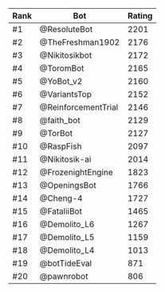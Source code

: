Rank|Bot|Rating
---|---|---
#1|@ResoluteBot|2201
#2|@TheFreshman1902|2176
#3|@Nikitosikbot|2172
#4|@ToromBot|2165
#5|@YoBot_v2|2160
#6|@VariantsTop|2152
#7|@ReinforcementTrial|2146
#8|@faith_bot|2129
#9|@TorBot|2127
#10|@RaspFish|2097
#11|@Nikitosik-ai|2014
#12|@FrozenightEngine|1823
#13|@OpeningsBot|1766
#14|@Cheng-4|1727
#15|@FataliiBot|1465
#16|@Demolito_L6|1267
#17|@Demolito_L5|1159
#18|@Demolito_L4|1013
#19|@botTideEval|871
#20|@pawnrobot|806
